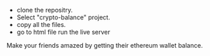 - clone the repositry.
- Select "crypto-balance" project.
- copy all the files.
- go to html file run the live server

Make your friends amazed by getting their ethereum wallet balance.
